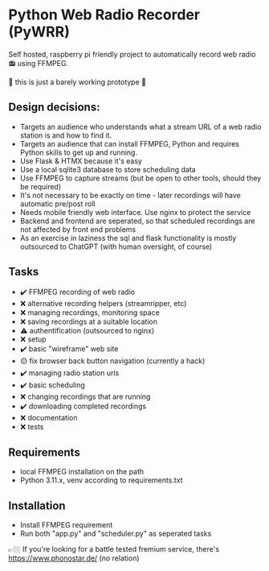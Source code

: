 # Python Web Radio Recorder (PyWRR)

Self hosted, raspberry pi friendly project to automatically
record web radio 📻 using FFMPEG.

🚧 this is just a barely working prototype 🚧


## Design decisions:
- Targets an audience who understands what a stream URL of a web radio station is and how to find it.
- Targets an audience that can install FFMPEG, Python and requires Python skills to get up and running.
- Use Flask & HTMX because it's easy
- Use a local sqlite3 database to store scheduling data
- Use FFMPEG to capture streams (but be open to other tools, should they be required)
- It's not necessary to be exactly on time - later recordings will have automatic pre/post roll
- Needs mobile friendly web interface. Use nginx to protect the service
- Backend and frontend are seperated, so that scheduled recordings are not affected by front end problems
- As an exercise in laziness the sql and flask functionality is mostly outsourced to ChatGPT (with human oversight, of course)


## Tasks
- ✔️ FFMPEG recording of web radio
- ❌ alternative recording helpers (streamripper, etc)
- ❌ managing recordings, monitoring space
- ❌ saving recordings at a suitable location
- ⚠️ authentification (outsourced to nginx)
- ❌ setup
- ✔️ basic "wireframe" web site 
- 🟡 fix browser back button navigation (currently a hack)
- ✔️ managing radio station urls
- ✔️ basic scheduling
- ❌ changing recordings that are running
- ✔️ downloading completed recordings
- ❌ documentation
- ❌ tests
                    
## Requirements
- local FFMPEG installation on the path
- Python 3.11.x, venv according to requirements.txt 

## Installation
- Install FFMPEG requirement
- Run both "app.py" and "scheduler.py" as seperated tasks

👉🏼 If you're looking for a battle tested fremium service, there's https://www.phonostar.de/ (no relation)